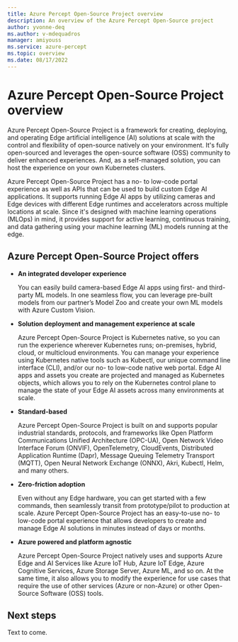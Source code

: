 ```yaml
---
title: Azure Percept Open-Source Project overview
description: An overview of the Azure Percept Open-Source project
author: yvonne-deq
ms.author: v-mdequadros
manager: amiyouss
ms.service: azure-percept
ms.topic: overview
ms.date: 08/17/2022 
---
```


# Azure Percept Open-Source Project overview

Azure Percept Open-Source Project is a framework for creating, deploying, and operating Edge artificial intelligence (AI) solutions at scale with the control and flexibility of open-source natively on your environment. It's fully open-sourced and leverages the open-source software (OSS) community to deliver enhanced experiences. And, as a self-managed solution, you can host the experience on your own Kubernetes clusters.

Azure Percept Open-Source Project has a no- to low-code portal experience as well as APIs that can be used to build custom Edge AI applications. It supports running Edge AI apps by utilizing cameras and Edge devices with different Edge runtimes and accelerators across multiple locations at scale. Since it's designed with machine learning operations (MLOps) in mind, it provides support for active learning, continuous training, and data gathering using your machine learning (ML) models running at the edge.

## Azure Percept Open-Source Project offers

- **An integrated developer experience** 

  You can easily build camera-based Edge AI apps using first- and third-party ML models. In one seamless flow, you can leverage pre-built models from our partner’s Model Zoo and create your own ML models with Azure Custom Vision.

- **Solution deployment and management experience at scale**

  Azure Percept Open-Source Project is Kubernetes native, so you can run the experience wherever Kubernetes runs; on-premises, hybrid, cloud, or multicloud environments. You can manage your experience using Kubernetes native tools such as Kubectl, our unique command line interface (CLI), and/or our no- to low-code native web portal. Edge AI apps and assets you create are projected and managed as Kubernetes objects, which allows you to rely on the Kubernetes control plane to manage the state of your Edge AI assets across many environments at scale.

- **Standard-based**

  Azure Percept Open-Source Project is built on and supports popular industrial standards, protocols, and frameworks like Open Platform Communications Unified Architecture (OPC-UA), Open Network Video Interface Forum (ONVIF), OpenTelemetry, CloudEvents, Distributed Application Runtime (Dapr), Message Queuing Telemetry Transport (MQTT), Open Neural Network Exchange (ONNX), Akri, Kubectl, Helm, and many others. 

- **Zero-friction adoption**

  Even without any Edge hardware, you can get started with a few commands, then seamlessly transit from prototype/pilot to production at scale. Azure Percept Open-Source Project has an easy-to-use no- to low-code portal experience that allows developers to create and manage Edge AI solutions in minutes instead of days or months. 

- **Azure powered and platform agnostic**

  Azure Percept Open-Source Project natively uses and supports Azure Edge and AI Services like Azure IoT Hub, Azure IoT Edge, Azure Cognitive Services, Azure Storage Server, Azure ML, and so on. At the same time, it also allows you to modify the experience for use cases that require the use of other services (Azure or non-Azure) or other Open-Source Software (OSS) tools. 

## Next steps

Text to come.

<!-- You're now ready to start using Azure Percept Open-Source Project. We recommend the following resources to get started. 

 - TBD (getting started) How to get started and setup Azure Percept Open-Source Project 

- [Introduction to Azure Percept for Open-Source Project core concepts](https://microsoft.sharepoint-df.com/:w:/t/AzurePerceptHCIDocumentation/EQwRE6w96T1OiO_kstWw1lMBs1yZFUow_ik3kx3rV12EVg?e=bactOi) 

- [Tutorial: Create an Edge AI solution with Azure Percept for Open-Source Project](https://microsoft.sharepoint-df.com/:w:/t/AzurePerceptHCIDocumentation/ERF8mxgtOqhIt2YJWFafuZoBC6kZ6hC-iRAMuCJeyZjD-w?e=BS4cN5)
-->
